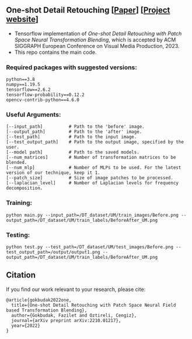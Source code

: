 ## One-shot Detail Retouching [[Paper](https://faziletgokbudak.github.io/publications/cvmp23_4.pdf)] [[Project website](https://faziletgokbudak.github.io/projects/one-shot/)]

<!-- ## One-shot Detail Retouching with Patch Space Neural Field based Transformation Blending 
 -->
* Tensorflow implementation of *One-shot Detail Retouching with Patch Space Neural Transformation Blending*, which is accepted by ACM SIGGRAPH European Conference on Visual Media Production, 2023.
* This repo contains the main code.

### Required packages with suggested versions:
```
python==3.8
numpy==1.19.5
tensorflow==2.6.2
tensorflow-probability==0.12.2
opencv-contrib-python==4.6.0
```

### Useful Arguments:
```
[--input_path]          # Path to the 'before' image.
[--output_path]         # Path to the 'after' image.
[--test_path]           # Path to the input image.
[--test_output_path]    # Path to the output image, specified by the user.
[--model path]          # Path to the saved models.
[--num_matrices]        # Number of transformation matrices to be blended.
[--num_mlp]             # Number of MLPs to be used. For the latest version of our technique, keep it 1.
[--patch_size]          # Size of image patches to be processed.
[--laplacian_level]     # Number of Laplacian levels for frequency decomposition.
```

### Training:

```
python main.py --input_path=/DT_dataset/UM/train_images/Before.png --output_path=/DT_dataset/UM/train_labels/BeforeAfter_UM.png
```

### Testing:

```
python test.py --test_path=/DT_dataset/UM/test_images/Before.png --test_output_path=/output/output1.png --output_path=/DT_dataset/UM/train_labels/BeforeAfter_UM.png
```

## Citation
If you find our work relevant to your research, please cite:
```
@article{gokbudak2022one,
  title={One-shot Detail Retouching with Patch Space Neural Field based Transformation Blending},
  author={Gokbudak, Fazilet and Oztireli, Cengiz},
  journal={arXiv preprint arXiv:2210.01217},
  year={2022}
}
```
